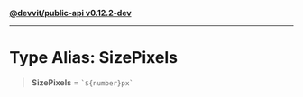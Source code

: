 [**@devvit/public-api v0.12.2-dev**](../../../../../../README.md)

---

# Type Alias: SizePixels

> **SizePixels** = `` `${number}px` ``
